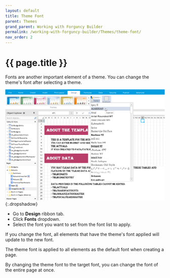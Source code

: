 ```yaml
---
layout: default
title: Theme Font
parent: Themes
grand_parent: Working with Forguncy Builder
permalink: /working-with-forguncy-builder/Themes/theme-font/
nav_order: 2
---
```


# {{ page.title }}

Fonts are another important element of a theme. You can change the theme's font after selecting a theme.

![theme-fonts](/assets/images/product-images/theme-fonts.png)
{:.dropshadow}

- Go to **Design** ribbon tab.
- Click **Fonts** dropdown.
- Select the font you want to set from the font list to apply.



If you change the font, all elements that have the theme's font applied will update to the new font.

The theme font is applied to all elements as the default font when creating a page.

By changing the theme font to the target font, you can change the font of the entire page at once.
